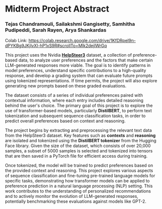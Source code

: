 # Midterm Project Abstract

### Tejas Chandramouli, Sailakshmi Gangisetty, Samhitha Pudipeddi, Sarah Rayen, Arya Shankardas

Colab Link: https://colab.research.google.com/drive/1KfDRpeI9n-dPYKBg9JKjIvXI-hP1xS9R#scrollTo=MIk2dejIWrGq


This project uses the Nvidia [**HelpSteer3**](https://catalog.ngc.nvidia.com/orgs/nvidia/teams/nemo/resources/helpsteer3) dataset, a collection of preference-based data, to analyze user preferences and the factors that make certain LLM-generated responses more viable. The goal is to identify patterns in model preferences, understand specific contributions to a high-quality response, and develop a grading system that can evaluate future prompts using tokenized representations. If time permits, the project will also explore generating new prompts based on these graded evaluations.

The dataset consists of a series of individual preferences paired with contextual information, where each entry includes detailed reasoning behind the user's choice. The primary goal of this project is to explore the use of transformer-based models, particularly **DistilBERT**, to perform text tokenization and subsequent sequence classification tasks, in order to predict overall preferences based on context and reasoning.

The project begins by extracting and preprocessing the relevant text data from the HelpSteer3 dataset. Key features such as **contexts** and **reasoning** are isolated and tokenized using the **DistilBERT tokenizer** from the Hugging Face library. Given the size of the dataset, which consists of over 20,000 samples, a subset of 5000 samples is selected and tokenized into tensors that are then saved in a PyTorch file for efficient access during training.

Once tokenized, the model will be trained to predict preferences based on the provided context and reasoning. This project explores various aspects of sequence classification and fine-tuning pre-trained language models for specific tasks, demonstrating how transformer models can be applied to preference prediction in a natural language processing (NLP) setting. This work contributes to the understanding of personalized recommendations and to actively monitor the evolution of LLM-generated responses, potentially benchmarking these evaluations against models like GPT-2.
